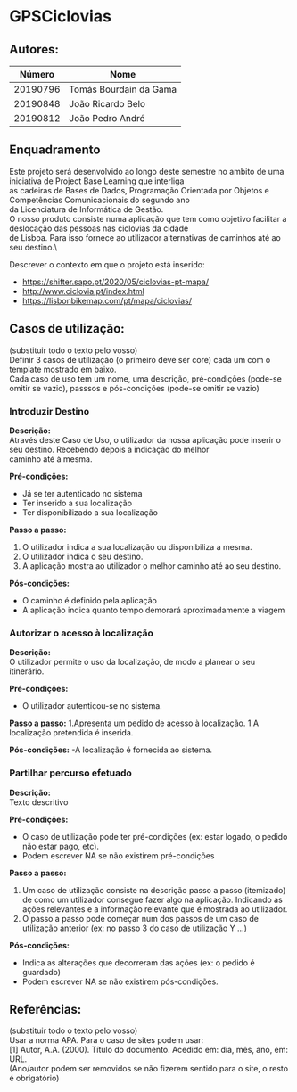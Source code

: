 # GPSCiclovias



## Autores:

| Número | Nome |
|--------|------|
|  20190796  | Tomás Bourdain da Gama |
|  20190848  | João Ricardo Belo |
|  20190812  | João Pedro André |

## Enquadramento
Este projeto será desenvolvido ao longo deste semestre no ambito de uma iniciativa de Project Base Learning que interliga\
as cadeiras de Bases de Dados, Programação Orientada por Objetos e Competências Comunicacionais do segundo ano\
da Licenciatura de Informática de Gestão.\
O nosso produto consiste numa aplicação que tem como objetivo facilitar a deslocação das pessoas nas ciclovias da cidade\
de Lisboa. Para isso fornece ao utilizador alternativas de caminhos até ao seu destino.\

Descrever o contexto em que o projeto está inserido:
- https://shifter.sapo.pt/2020/05/ciclovias-pt-mapa/
- http://www.ciclovia.pt/index.html
- https://lisbonbikemap.com/pt/mapa/ciclovias/

## Casos de utilização:
(substituir todo o texto pelo vosso) \
Definir 3 casos de utilização (o primeiro deve ser core) cada um com o template mostrado em baixo. \
Cada caso de uso tem um nome, uma descrição, pré-condições (pode-se omitir se vazio), passsos e pós-condições (pode-se omitir se vazio)

### Introduzir Destino 
**Descrição:** \
Através deste Caso de Uso, o utilizador da nossa aplicação pode inserir o seu destino. Recebendo depois a indicação do melhor\
caminho até à mesma.

**Pré-condições:**
- Já se ter autenticado no sistema 
- Ter inserido a sua localização
- Ter disponibilizado a sua localização   

**Passo a passo:**
1. O utilizador indica a sua localização ou disponibiliza a mesma.
2. O utilizador indica o seu destino.
3. A aplicação mostra ao utilizador o melhor caminho até ao seu destino.

**Pós-condições:**
- O caminho é definido pela aplicação 
- A aplicação indica quanto tempo demorará aproximadamente a viagem


### Autorizar o acesso à localização
**Descrição:** \
O utilizador permite o uso da localização, de modo a planear o seu itinerário.

**Pré-condições:**
- O utilizador autenticou-se no sistema.

**Passo a passo:**
1.Apresenta um pedido de acesso à localização.
1.A localização pretendida é inserida.

**Pós-condições:**
-A localização é fornecida ao sistema.

### Partilhar percurso efetuado
**Descrição:** \
Texto descritivo

**Pré-condições:**
- O caso de utilização pode ter pré-condições (ex: estar logado, o pedido não estar pago, etc). 
- Podem escrever NA se não existirem pré-condições 

**Passo a passo:**
1. Um caso de utilização consiste na descrição passo a passo (itemizado) de como um utilizador consegue fazer algo na aplicação. Indicando as ações relevantes e a informação relevante que é mostrada ao utilizador.
1. O passo a passo pode começar num dos passos de um caso de utilização anterior (ex: no passo 3 do caso de utilização Y …) 

**Pós-condições:**
- Indica as alterações que decorreram das ações (ex: o pedido é guardado)
- Podem escrever NA se não existirem pós-condições.


## Referências:
(substituir todo o texto pelo vosso) \
Usar a norma APA. Para o caso de sites podem usar: \
[1] Autor, A.A. (2000). Título do documento. Acedido em: dia, mês, ano, em: URL. \
(Ano/autor podem ser removidos se não fizerem sentido para o site, o resto é obrigatório)
